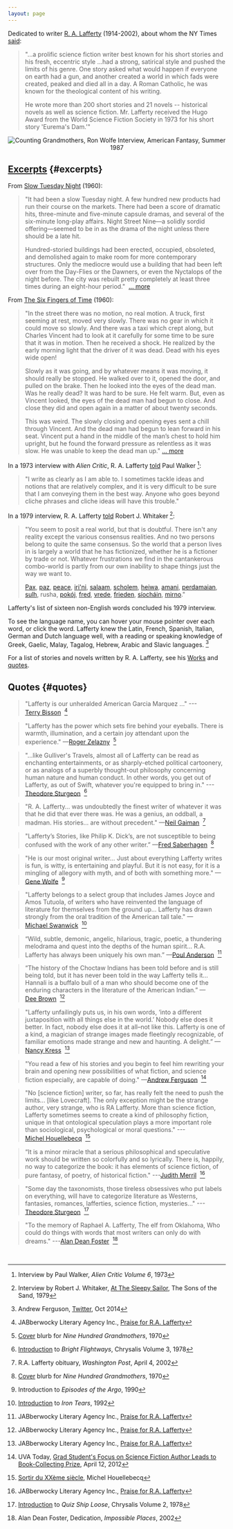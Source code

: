 ```yaml
---
layout: page
---
```


Dedicated to writer [R. A. Lafferty](https://www.google.com/search?q=R.+A.+Lafferty) (1914-2002), about whom the NY Times [said](http://www.nytimes.com/2002/03/29/us/rafael-a-lafferty-87-science-fiction-writer.html):

> "...a prolific science fiction writer best known for his short stories and his fresh, eccentric style ...had a strong, satirical style and pushed the limits of his genre. One story asked what would happen if everyone on earth had a gun, and another created a world in which fads were created, peaked and died all in a day. A Roman Catholic, he was known for the theological content of his writing.
> 
> He wrote more than 200 short stories and 21 novels -- historical novels as well as science fiction. Mr. Lafferty received the Hugo Award from the World Science Fiction Society in 1973 for his short story 'Eurema's Dam.'"

<center>
  <img src="{{ site.baseurl }}/images/lafferty-cg.jpg" title="Counting Grandmothers, Ron Wolfe Interview, American Fantasy, Summer 1987">
</center>

## [Excerpts](http://en.wikiquote.org/wiki/R._A._Lafferty) {#excerpts}

From [Slow Tuesday Night](http://www.baenebooks.com/chapters/9781618249203/9781618249203___2.htm) (1960):

> "It had been a slow Tuesday night. A few hundred new products had run their course on the markets. There had been a score of dramatic hits, three-minute and five-minute capsule dramas, and several of the six-minute long-play affairs. Night Street Nine—a solidly sordid offering—seemed to be in as the drama of the night unless there should be a late hit.
>
> Hundred-storied buildings had been erected, occupied, obsoleted, and demolished again to make room for more contemporary structures. Only the mediocre would use a building that had been left over from the Day-Flies or the Dawners, or even the Nyctalops of the night before. The city was rebuilt pretty completely at least three times during an eight-hour period." &nbsp;[...&nbsp;more](http://www.baenebooks.com/chapters/9781618249203/9781618249203___2.htm)

From [The Six Fingers of Time](http://www.gutenberg.org/files/31663/31663-h/31663-h.htm) (1960):

> "In the street there was no motion, no real motion. A truck, first seeming at rest, moved very slowly. There was no gear in which it could move so slowly. And there was a taxi which crept along, but Charles Vincent had to look at it carefully for some time to be sure that it was in motion. Then he received a shock. He realized by the early morning light that the driver of it was dead. Dead with his eyes wide open!
> 
> Slowly as it was going, and by whatever means it was moving, it should really be stopped. He walked over to it, opened the door, and pulled on the brake. Then he looked into the eyes of the dead man. Was he really dead? It was hard to be sure. He felt warm. But, even as Vincent looked, the eyes of the dead man had begun to close. And close they did and open again in a matter of about twenty seconds.
> 
> This was weird. The slowly closing and opening eyes sent a chill through Vincent. And the dead man had begun to lean forward in his seat. Vincent put a hand in the middle of the man’s chest to hold him upright, but he found the forward pressure as relentless as it was slow. He was unable to keep the dead man up." [...&nbsp;more](http://www.gutenberg.org/files/31663/31663-h/31663-h.htm)

In a 1973 interview with *Alien Critic*, R. A. Lafferty [told](http://en.wikiquote.org/wiki/R._A._Lafferty) Paul Walker [^walker73]:

> "I write as clearly as I am able to. I sometimes tackle ideas and notions that are relatively complex, and it is very difficult to be sure that I am conveying them in the best way. Anyone who goes beyond cliche phrases and cliche ideas will have this trouble."

In a 1979 interview, R. A. Lafferty [told](http://hieronymopolis.wordpress.com/2012/12/03/at-the-sleepy-sailor-a-tribute-to-r-a-lafferty/) Robert J. Whitaker [^whitaker79]:

> "You seem to posit a real world, but that is doubtful.  There isn't any reality except the various consensus realities.  And no two persons belong to quite the same consensus.  So the world that a person lives in is largely a world that he has fictionized, whether he is a fictioner by trade or not.  Whatever frustrations we find in the cantankerous combo-world is partly from our own inability to shape things just the way we want to.
>
> [Pax](https://www.wordnik.com/words/pax "Latin"), 
> [paz](http://en.wiktionary.org/wiki/paz#Portuguese "Portugese, Spanish"),
> [peace](http://www.columbia.edu/~fdc/pace/ "English"), 
> [iri'ni](http://en.wikipedia.org/wiki/Irene_%28given_name%29 "Greek"), 
> [salaam](http://en.wikipedia.org/wiki/Salaam "Arabic"), 
> [scholem](http://en.wikipedia.org/wiki/Shalom_aleichem "Yiddish"), 
> [heiwa](http://japanese.about.com/od/wordoftheday/p/word149.htm "Japanese"), 
> [amani](http://en.bab.la/dictionary/swahili-english/amani "Swahili"),
> [perdamaian](http://en.wikipedia.org/wiki/World_Peace_Gong "Indonesian"), 
> [sulh](http://en.wikipedia.org/wiki/Sulh "Arabic"),
> rusha, 
> [pokój](http://en.wiktionary.org/wiki/pokoj "Polish, Czech, Slovak"), 
> [fred](http://en.wiktionary.org/wiki/fred#Danish "Danish"), 
> [vrede](http://en.wiktionary.org/wiki/vrede#Dutch "Dutch"), 
> [frieden](http://www.collinsdictionary.com/dictionary/english-german/peace "German"), 
> [síocháin](http://en.wiktionary.org/wiki/s%C3%ADoch%C3%A1in "Irish"),
> [mirno](http://www.wordsense.eu/mirno "Serbo-Croatian")."

Lafferty's list of sixteen non-English words concluded his 1979 interview. 

To see the language name, you can hover your mouse pointer over each word, or click the word.  Lafferty knew the Latin, French, Spanish, Italian, German and Dutch language well, with a reading or speaking knowledge of Greek, Gaelic, Malay, Tagalog, Hebrew, Arabic and Slavic languages. [^ferguson2014]

For a list of stories and novels written by R. A. Lafferty, see his [Works](/works/) and [quotes](http://en.wikiquote.org/wiki/R._A._Lafferty).

## Quotes {#quotes}

> "Lafferty is our unheralded American Garcia Marquez ..." ---[Terry&nbsp;Bisson](http://en.wikipedia.org/wiki/Terry_Bisson) &nbsp;[^jabberwocky]

> "Lafferty has the power which sets fire behind your eyeballs. There is warmth, illumination, and a certain joy attendant upon the experience." &mdash;[Roger&nbsp;Zelazny](http://en.wikipedia.org/wiki/Roger_Zelazny) &nbsp;[^cover-nine]

> "...like Gulliver's Travels, almost all of Lafferty can be read as enchanting entertainments, or as sharply-etched political cartoonery, or as analogs of a superbly thought-out philosophy concerning human nature and human conduct. In other words, you get out of Lafferty, as out of Swift, whatever you're equipped to bring in." ---[Theodore&nbsp;Sturgeon](http://en.wikipedia.org/wiki/Theodore_Sturgeon) &nbsp;[^chrysalis3]

> "R. A. Lafferty&hellip; was undoubtedly the finest writer of whatever it was that he did that ever there was. He was a genius, an oddball, a madman. His stories&hellip; are without precedent." &mdash;[Neil&nbsp;Gaiman](http://en.wikipedia.org/wiki/Neil_Gaiman) &nbsp;[^gaiman-wapo]

> "Lafferty’s Stories, like Philip K. Dick’s, are not susceptible to being confused with the work of any other writer.” &mdash;[Fred&nbsp;Saberhagen](http://en.wikipedia.org/wiki/Fred_Saberhagen) &nbsp;[^cover-nine]

> "He is our most original writer&hellip; Just about everything Lafferty writes is fun, is witty, is entertaining and playful. But it is not easy, for it is a mingling of allegory with myth, and of both with something more." &mdash;[Gene&nbsp;Wolfe](http://en.wikipedia.org/wiki/Gene_Wolfe) &nbsp;[^intro-episodes]

> "Lafferty belongs to a select group that includes James Joyce and Amos Tutuola, of writers who have reinvented the language of literature for themselves from the ground up... Lafferty has drawn strongly from the oral tradition of the American tall tale." &mdash;[Michael&nbsp;Swanwick](http://en.wikipedia.org/wiki/Michael_Swanwick) &nbsp;[^intro-iron]

> “Wild, subtle, demonic, angelic, hilarious, tragic, poetic, a thundering melodrama and quest into the depths of the human spirit… R.A. Lafferty has always been uniquely his own man.” &mdash;[Poul&nbsp;Anderson](http://en.wikipedia.org/wiki/Poul_Anderson) &nbsp;[^jabberwocky]

> “The history of the Choctaw Indians has been told before and is still being told, but it has never been told in the way Lafferty tells it…Hannali is a buffalo bull of a man who should become one of the enduring characters in the literature of the American Indian.” &mdash;[Dee&nbsp;Brown](http://en.wikipedia.org/wiki/Dee_Brown_%28writer%29) &nbsp;[^jabberwocky]

> "Lafferty unfailingly puts us, in his own words, ‘into a different juxtaposition with all things else in the world.’ Nobody else does it better. In fact, nobody else does it at all–not like this. Lafferty is one of a kind, a magician of strange images made fleetingly recognizable, of familiar emotions made strange and new and haunting. A delight.” &mdash;[Nancy&nbsp;Kress](http://en.wikipedia.org/wiki/Nancy_Kress) &nbsp;[^jabberwocky]

> "You read a few of his stories and you begin to feel him rewriting your brain and opening new possibilities of what fiction, and science fiction especially, are capable of doing." &mdash;[Andrew&nbsp;Ferguson](http://bsuva.org/wordpress/2012/09/contest-winner-places-in-national-competition/) &nbsp;[^uva-prize]

> "No [science fiction] writer, so far, has really felt the need to push the limits... [like Lovecraft].  The only exception might be the strange author, very strange, who is RA Lafferty. More than science fiction, Lafferty sometimes seems to create a kind of philosophy fiction, unique in that ontological speculation plays a more important role than sociological, psychological or moral questions." ---[Michel&nbsp;Houellebecq](http://en.wikipedia.org/wiki/Michel_Houellebecq) &nbsp;[^hou]

> “It is a minor miracle that a serious philosophical and speculative work should be written so colorfully and so lyrically. There is, happily, no way to categorize the book: it has elements of science fiction, of pure fantasy, of poetry, of historical fiction." ---[Judith&nbsp;Merril](http://en.wikipedia.org/wiki/Judith_Merril) &nbsp;[^jabberwocky]

> "Some day the taxonomists, those tireless obsessives who put labels on everything, will have to categorize literature as Westerns, fantasies, romances, lafferties, science fiction, mysteries..." ---[Theodore&nbsp;Sturgeon](http://en.wikipedia.org/wiki/Theodore_Sturgeon) &nbsp;[^chrysalis2]

> "To the memory of Raphael A. Lafferty, The elf from Oklahoma, Who could do things with words that most writers can only do with dreams." ---[Alan Dean Foster](http://en.wikipedia.org/wiki/Alan_Dean_Foster) &nbsp;[^foster02]


<br>

[^foster02]: Alan Dean Foster, Dedication, *Impossible Places*, 2002
[^gaiman-wapo]: R.A. Lafferty obituary, *Washington Post*, April 4, 2002
[^jabberwocky]: JABberwocky Literary Agency Inc., [Praise for R.A. Lafferty](http://awfulagent.com/jabclients/lafferty)
[^cover-nine]: [Cover](http://books.google.com/books?id=Y_FoU_KMOmkC&printsec=backcover#v=onepage&q&f=false) blurb for *Nine Hundred Grandmothers*, 1970
[^wikiquote]: Wikiquote, [R.A. Lafferty](http://en.wikiquote.org/wiki/R._A._Lafferty)
[^intro-episodes]: Introduction to *Episodes of the Argo*, 1990
[^intro-iron]: [Introduction](http://www.michaelswanwick.com/nonfic/duck.html) to *Iron Tears*, 1992
[^uva-prize]: UVA Today, [Grad Student's Focus on Science Fiction Author Leads to Book-Collecting Prize](http://news.virginia.edu/node/18066?id=18066), April 12, 2012
[^hou]: [Sortir du XXème siècle](https://translate.google.com/translate?hl=en&sl=fr&tl=en&u=https%3A%2F%2Fhouellebecqblog.wordpress.com%2Ftag%2Fr-a-lafferty%2F), Michel Houellebecq
[^whitaker79]: Interview by Robert J. Whitaker, [At The Sleepy Sailor](http://hieronymopolis.wordpress.com/2012/12/03/at-the-sleepy-sailor-a-tribute-to-r-a-lafferty/), The Sons of the Sand, 1979
[^chrysalis2]: [Introduction](http://antsofgodarequeerfish.blogspot.com/2012/02/one-of-his-eyes-is-laser-and-other-x.html) to *Quiz Ship Loose*, Chrysalis Volume 2, 1978
[^chrysalis3]: [Introduction](http://antsofgodarequeerfish.blogspot.com/2011/11/there-is-nobody-there-has-never-been.html) to *Bright Flightways*, Chrysalis Volume 3, 1978
[^ferguson2014]: Andrew Ferguson, [Twitter](https://twitter.com/jacksontom/status/521665782338449409), Oct 2014
[^walker73]: Interview by Paul Walker, *Alien Critic Volume 6*, 1973
